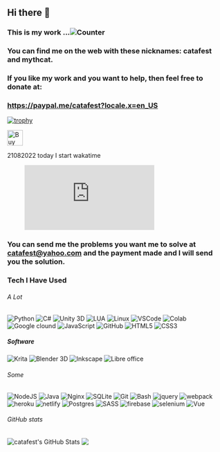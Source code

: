 
## Hi there 👋 
### This is my work ...![Counter](https://komarev.com/ghpvc/?username=catafest&style=flat-square&label=Profile%20Views) 
### You can find me on the web with these nicknames: catafest and mythcat.
### If you like my work and you want to help, then feel free to donate at:
### https://paypal.me/catafest?locale.x=en_US

[![trophy](https://github-profile-trophy.vercel.app/?username=catafest)](https://github.com/catafest/github-profile-trophy)

<a href='https://ko-fi.com/B0B4OOL6' target='_blank'><img height='36' style='border:0px;height:36px;' src='https://cdn.ko-fi.com/cdn/kofi1.png?v=2' border='0' alt='Buy Me a Coffee at ko-fi.com' /></a>

21082022 today I start wakatime 
<figure><embed src="https://wakatime.com/share/@catafest/1a42830c-ef12-4b20-b181-587c961625ff.svg"></embed></figure>
<!--START_SECTION:waka-->

<!--END_SECTION:waka-->

### You can send me the problems you want me to solve at catafest@yahoo.com and the payment made and I will send you the solution.
<!--
**catafest/catafest** is a ✨ _special_ ✨ repository because its `README.md` (this file) appears on your GitHub profile.

Here are some ideas to get you started:

- 🔭 I’m currently working on ...
- 🌱 I’m currently learning ...
- 👯 I’m looking to collaborate on ...
- 🤔 I’m looking for help with ...
- 💬 Ask me about ...
- 📫 How to reach me: ...
- 😄 Pronouns: ...
- ⚡ Fun fact: ...
-->

### Tech I Have Used

###### A Lot

![Python](https://img.shields.io/badge/PYTHON-3776AB.svg?&style=for-the-badge&logo=python&logoColor=white)
![C#](https://img.shields.io/badge/C%23-239120.svg?style=for-the-badge&logo=c-sharp&logoColor=white)
![Unity 3D](https://img.shields.io/badge/Unity-100000.svg?style=for-the-badge&logo=unity&logoColor=white)
![LUA](https://img.shields.io/badge/Lua-2C2D72.svg?style=for-the-badge&logo=lua&logoColor=white)
![Linux](https://img.shields.io/badge/LINUX-FCC624?style=for-the-badge&logo=linux&logoColor=black)
![VSCode](https://img.shields.io/badge/vscode-007ACC.svg?style=for-the-badge&logo=visualstudiocode&logoColor=white)
![Colab](https://img.shields.io/badge/Colab-F9AB00.svg?style=for-the-badge&logo=googlecolab&color=525252)
![Google clound](https://img.shields.io/badge/Google_Cloud-4285F4.svg?style=for-the-badge&logo=google-cloud&logoColor=white)
![JavaScript](https://img.shields.io/badge/JAVASCRIPT-F7DF1E.svg?&style=for-the-badge&logo=javascript&logoColor=323330)
![GitHub](https://img.shields.io/badge/GITHUB-121011.svg?&style=for-the-badge&logo=github&logoColor=white)
![HTML5](https://img.shields.io/badge/HTML5-E34F26.svg?&style=for-the-badge&logo=html5&logoColor=white)
![CSS3](https://img.shields.io/badge/CSS3-%231572B6.svg?&style=for-the-badge&logo=css3&logoColor=white)

##### Software 
![Krita](https://img.shields.io/badge/Krita-203759.svg?style=for-the-badge&logo=krita&logoColor=EEF37B)
![Blender 3D](https://img.shields.io/badge/blender-%23F5792A.svg?style=for-the-badge&logo=blender&logoColor=white)
![Inkscape](https://img.shields.io/badge/Inkscape-000000.svg?style=for-the-badge&logo=Inkscape&logoColor=white)
![Libre office](https://img.shields.io/badge/LibreOffice-18A303.svg?style=for-the-badge&logo=LibreOffice&logoColor=white)

###### Some
![NodeJS](https://img.shields.io/badge/NODEJS-339933.svg?&style=for-the-badge&logo=node.js&logoColor=white)
![Java](https://img.shields.io/badge/JAVA-007396.svg?&style=for-the-badge&logo=java&logoColor=white)
![Nginx](https://img.shields.io/badge/NGINX-269539.svg?&style=for-the-badge&logo=nginx&logoColor=white)
![SQLite](https://img.shields.io/badge/SQLITE-003B57.svg?&style=for-the-badge&logo=sqlite&logoColor=white)
![Git](https://img.shields.io/badge/GIT-%23F05033.svg?&style=for-the-badge&logo=git&logoColor=white)
![Bash](https://img.shields.io/badge/Bash-666666.svg?&style=for-the-badge&logo=PowerShell&logoColor=white)
![jquery](https://img.shields.io/badge/jquery-0769AD.svg?style=for-the-badge&logo=jquery&logoColor=white)
![webpack](https://img.shields.io/badge/webpack-8DD6F9.svg?style=for-the-badge&logo=webpack&logoColor=black)
![heroku](https://img.shields.io/badge/heroku-430098.svg?style=for-the-badge&logo=heroku&logoColor=white)
![netlify](https://img.shields.io/badge/netlify-00C7B7.svg?style=for-the-badge&logo=netlify&logoColor=black)
![Postgres](https://img.shields.io/badge/POSTGRES-316192.svg?&style=for-the-badge&logo=postgresql&logoColor=white)
![SASS](https://img.shields.io/badge/SASS-CC6699.svg?&style=for-the-badge&logo=sass&logoColor=white)
![firebase](https://img.shields.io/badge/firebase-FFCA28.svg?style=for-the-badge&logo=firebase&logoColor=black)
![selenium](https://img.shields.io/badge/selenium-52b73c.svg?style=for-the-badge&logo=selenium&logoColor=white)
![Vue](https://img.shields.io/badge/vue-61DAFB.svg?style=for-the-badge&logo=vue&logoColor=black)

###### GitHub stats

<img align="center" src="https://github-readme-stats.vercel.app/api?username=catafest&show_icons=true&line_height=33&count_private=true&theme=dark" alt="catafest's GitHub Stats" />
<img align="center" src="https://github-readme-stats.vercel.app/api/top-langs/?username=catafest&&hide=cmake&langs_count=4&line_height=35&theme=dark" />

